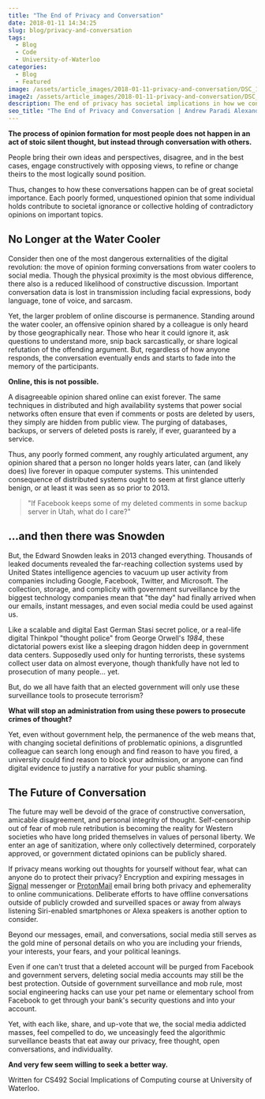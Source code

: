 ```yaml
---
title: "The End of Privacy and Conversation"
date: 2018-01-11 14:34:25
slug: blog/privacy-and-conversation
tags:
  - Blog
  - Code
  - University-of-Waterloo
categories:
  - Blog
  - Featured
image: /assets/article_images/2018-01-11-privacy-and-conversation/DSC_1582-2500c.png
image2: /assets/article_images/2018-01-11-privacy-and-conversation/DSC_1582-500c.png
description: The end of privacy has societal implications in how we converse and run a democracy.
seo_title: "The End of Privacy and Conversation | Andrew Paradi Alexander"
---
```


**The process of opinion formation for most people does not happen in an act of stoic silent thought, but instead through conversation with others.**

People bring their own ideas and perspectives, disagree, and in the best cases, engage constructively with opposing views, to refine or change theirs to the most logically sound position.

Thus, changes to how these conversations happen can be of great societal importance. Each poorly formed, unquestioned opinion that some individual holds contribute to societal ignorance or collective holding of contradictory opinions on important topics.

## No Longer at the Water Cooler

Consider then one of the most dangerous externalities of the digital revolution: the move of opinion forming conversations from water coolers to social media. Though the physical proximity is the most obvious difference, there also is a reduced likelihood of constructive discussion. Important conversation data is lost in transmission including facial expressions, body language, tone of voice, and sarcasm.

Yet, the larger problem of online discourse is permanence. Standing around the water cooler, an offensive opinion shared by a colleague is only heard by those geographically near. Those who hear it could ignore it, ask questions to understand more, snip back sarcastically, or share logical refutation of the offending argument. But, regardless of how anyone responds, the conversation eventually ends and starts to fade into the memory of the participants.

**Online, this is not possible.**

A disagreeable opinion shared online can exist forever. The same techniques in distributed and high availability systems that power social networks often ensure that even if comments or posts are deleted by users, they simply are hidden from public view. The purging of databases, backups, or servers of deleted posts is rarely, if ever, guaranteed by a service.

Thus, any poorly formed comment, any roughly articulated argument, any opinion shared that a person no longer holds years later, can (and likely does) live forever in opaque computer systems. This unintended consequence of distributed systems ought to seem at first glance utterly benign, or at least it was seen as so prior to 2013.

> "If Facebook keeps some of my deleted comments in some backup server in Utah, what do I care?"

## ...and then there was Snowden

But, the Edward Snowden leaks in 2013 changed everything. Thousands of leaked documents revealed the far-reaching collection systems used by United States intelligence agencies to vacuum up user activity from companies including Google, Facebook, Twitter, and Microsoft. The collection, storage, and complicity with government surveillance by the biggest technology companies mean that "the day" had finally arrived when our emails, instant messages, and even social media could be used against us.

Like a scalable and digital East German Stasi secret police, or a real-life digital Thinkpol "thought police" from George Orwell's _1984_, these dictatorial powers exist like a sleeping dragon hidden deep in government data centers. Supposedly used only for hunting terrorists, these systems collect user data on almost everyone, though thankfully have not led to prosecution of many people... yet.

But, do we all have faith that an elected government will only use these surveillance tools to prosecute terrorism?

**What will stop an administration from using these powers to prosecute crimes of thought?**

Yet, even without government help, the permanence of the web means that, with changing societal definitions of problematic opinions, a disgruntled colleague can search long enough and find reason to have you fired, a university could find reason to block your admission, or anyone can find digital evidence to justify a narrative for your public shaming.

## The Future of Conversation

The future may well be devoid of the grace of constructive conversation, amicable disagreement, and personal integrity of thought. Self-censorship out of fear of mob rule retribution is becoming the reality for Western societies who have long prided themselves in values of personal liberty. We enter an age of sanitization, where only collectively determined, corporately approved, or government dictated opinions can be publicly shared.

If privacy means working out thoughts for yourself without fear, what can anyone do to protect their privacy? Encryption and expiring messages in [Signal](https://www.signal.org/) messenger or [ProtonMail](https://protonmail.com/) email bring both privacy and ephemerality to online communications. Deliberate efforts to have offline conversations outside of publicly crowded and surveilled spaces or away from always listening Siri-enabled smartphones or Alexa speakers is another option to consider.

Beyond our messages, email, and conversations, social media still serves as the gold mine of personal details on who you are including your friends, your interests, your fears, and your political leanings.

Even if one can't trust that a deleted account will be purged from Facebook and government servers, deleting social media accounts may still be the best protection. Outside of government surveillance and mob rule, most social engineering hacks can use your pet name or elementary school from Facebook to get through your bank's security questions and into your account.

Yet, with each like, share, and up-vote that we, the social media addicted masses, feel compelled to do, we unceasingly feed the algorithmic surveillance beasts that eat away our privacy, free thought, open conversations, and individuality.

**And very few seem willing to seek a better way.**

Written for CS492 Social Implications of Computing course at University of Waterloo.
